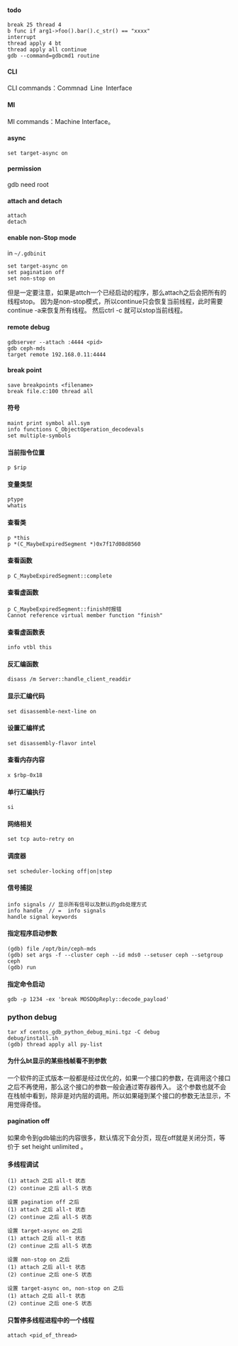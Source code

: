 #### todo
```
break 25 thread 4
b func if arg1->foo().bar().c_str() == "xxxx"
interrupt
thread apply 4 bt
thread apply all continue
gdb --command=gdbcmd1 routine
```

#### CLI
CLI commands：Commnad Line Interface

#### MI
MI commands：Machine Interface。

#### async
```
set target-async on
```

#### permission
gdb need root


#### attach and detach
```
attach 
detach
```

#### enable non-Stop mode

in `~/.gdbinit` 
```
set target-async on
set pagination off
set non-stop on
```
但是一定要注意，如果是attch一个已经启动的程序，那么attach之后会把所有的线程stop。
因为是non-stop模式，所以continue只会恢复当前线程，此时需要continue -a来恢复所有线程。
然后ctrl -c 就可以stop当前线程。

#### remote debug
```
gdbserver --attach :4444 <pid>
gdb ceph-mds
target remote 192.168.0.11:4444
```    

#### break point
```
save breakpoints <filename>
break file.c:100 thread all
``` 

#### 符号
```
maint print symbol all.sym 
info functions C_ObjectOperation_decodevals    
set multiple-symbols
```

#### 当前指令位置
```
p $rip
```

#### 变量类型
```   
ptype
whatis
```

#### 查看类
```    
p *this
p *(C_MaybeExpiredSegment *)0x7f17d08d8560
```

#### 查看函数
```
p C_MaybeExpiredSegment::complete
```

#### 查看虚函数
```
p C_MaybeExpiredSegment::finish时报错
Cannot reference virtual member function "finish"
```

#### 查看虚函数表
```
info vtbl this
```

#### 反汇编函数
```    
disass /m Server::handle_client_readdir
```   
#### 显示汇编代码
```
set disassemble-next-line on
```

#### 设置汇编样式
```
set disassembly-flavor intel
```
    
#### 查看内存内容
```
x $rbp-0x18
```   

#### 单行汇编执行
```
si
```  

#### 网络相关
```
set tcp auto-retry on
```

#### 调度器
```
set scheduler-locking off|on|step
```    

#### 信号捕捉
```
info signals // 显示所有信号以及默认的gdb处理方式
info handle  // =  info signals
handle signal keywords
``` 

#### 指定程序启动参数
```
(gdb) file /opt/bin/ceph-mds
(gdb) set args -f --cluster ceph --id mds0 --setuser ceph --setgroup ceph
(gdb) run
```

#### 指定命令启动
```
gdb -p 1234 -ex 'break MOSDOpReply::decode_payload'
```

### python debug
```
tar xf centos_gdb_python_debug_mini.tgz -C debug
debug/install.sh
(gdb) thread apply all py-list
```

#### 为什么bt显示的某些栈帧看不到参数

一个软件的正式版本一般都是经过优化的，如果一个接口的参数，在调用这个接口之后不再使用，那么这个接口的参数一般会通过寄存器传入。
这个参数也就不会在栈帧中看到，除非是对内层的调用。所以如果碰到某个接口的参数无法显示，不用觉得奇怪。

#### pagination off 

如果命令到gdb输出的内容很多，默认情况下会分页，现在off就是关闭分页，等价于 set height unlimited 。

#### 多线程调试
```
(1) attach 之后 all-t 状态
(2) continue 之后 all-S 状态

设置 pagination off 之后
(1) attach 之后 all-t 状态
(2) continue 之后 all-S 状态

设置 target-async on 之后
(1) attach 之后 all-t 状态
(2) continue 之后 all-S 状态

设置 non-stop on 之后
(1) attach 之后 all-t 状态
(2) continue 之后 one-S 状态

设置 target-async on, non-stop on 之后
(1) attach 之后 all-t 状态
(2) continue 之后 one-S 状态
```

#### 只暂停多线程进程中的一个线程
```
attach <pid_of_thread>
```
